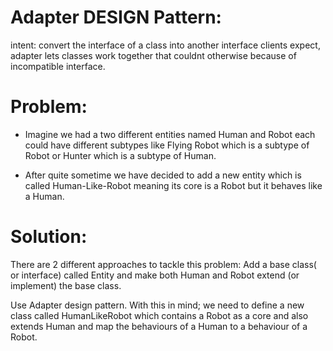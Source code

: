 # Adapter DESIGN Pattern:
intent:
convert the interface of a class into another interface clients expect, adapter lets classes work together that couldnt otherwise because of incompatible interface.

# Problem:
- Imagine we had a two different entities named Human and Robot each could have different subtypes like Flying Robot which is a subtype of Robot or Hunter which is a subtype of Human.

- After quite sometime we have decided to add a new entity which is called Human-Like-Robot meaning its core is a Robot but it behaves like a Human.

# Solution:
There are 2 different approaches to tackle this problem:
Add a base class( or interface) called Entity and make both Human and Robot extend (or implement) the base class.

Use Adapter design pattern. With this in mind; we need to define a new class called HumanLikeRobot which contains a Robot as a core and also extends Human and map the behaviours of a Human to a behaviour of a Robot.